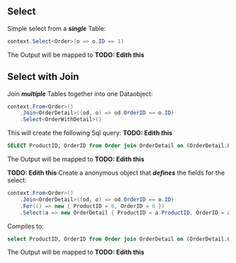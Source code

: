 
## Select
Simple select from a ***single*** Table:
```csharp
context.Select<Order>(o => o.ID == 1)
```
The Output will be mapped to **TODO: Edith this**

## Select with Join
Join ***multiple*** Tables together into one Dataobject:
```csharp
context.From<Order>()
	.Join<OrderDetail>((od, o) => od.OrderID == o.ID)
	.Select<OrderWithDetail>()
```
This will create the following Sql query:
**TODO: Edith this**
```sql
SELECT ProductID, OrderID from Order join OrderDetail on (OrderDetail.OrderID = Order.ID)
```
The Output will be mapped to **TODO: Edith this**

**TODO: Edith this**
Create a anonymous object that ***defines*** the fields for the select:
```csharp
context.From<Order>()
	.Join<OrderDetail>((od, o) => od.OrderID == o.ID)
	.For(() => new { ProductID = 0, OrderID = 0 })
	.Select(a => new OrderDetail { ProductID = a.ProductID, OrderID = a.OrderID })
```
Compiles to:
```sql
select ProductID, OrderID from Order join OrderDetail on (OrderDetail.OrderID = Order.ID)
```
The Output will be mapped to **TODO: Edith this**